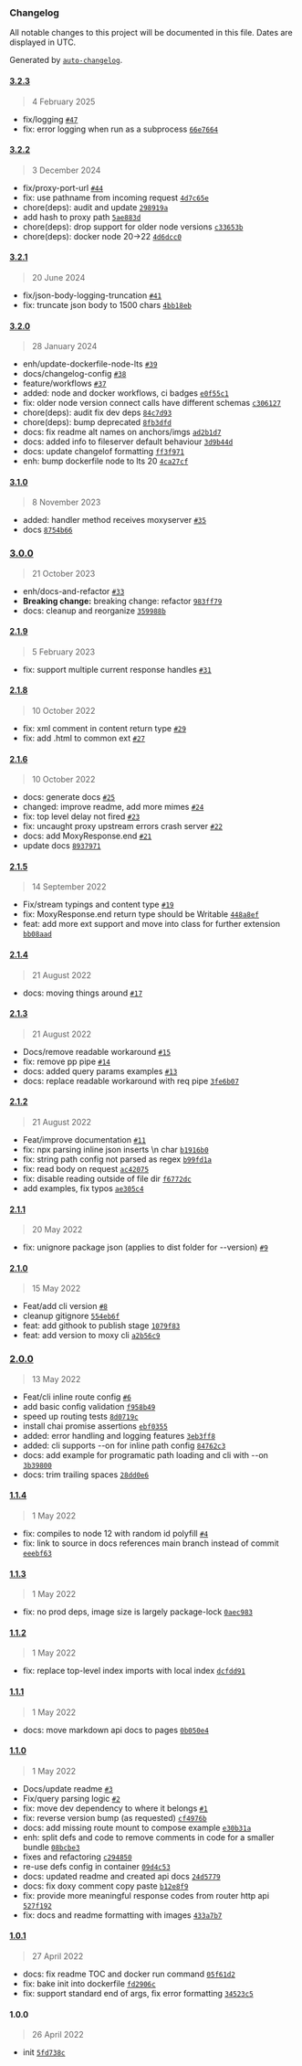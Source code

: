 ### Changelog

All notable changes to this project will be documented in this file. Dates are displayed in UTC.

Generated by [`auto-changelog`](https://github.com/CookPete/auto-changelog).

#### [3.2.3](https://github.com/acrontum/moxy/compare/3.2.2...3.2.3)

> 4 February 2025

- fix/logging [`#47`](https://github.com/acrontum/moxy/pull/47)
- fix: error logging when run as a subprocess [`66e7664`](https://github.com/acrontum/moxy/commit/66e7664c85f5712fcbcc922d018a572d465645b9)

#### [3.2.2](https://github.com/acrontum/moxy/compare/3.2.1...3.2.2)

> 3 December 2024

- fix/proxy-port-url [`#44`](https://github.com/acrontum/moxy/pull/44)
- fix: use pathname from incoming request [`4d7c65e`](https://github.com/acrontum/moxy/commit/4d7c65e9230111f328428968d2b2d8781e3ae808)
- chore(deps): audit and update [`298919a`](https://github.com/acrontum/moxy/commit/298919a8d55d83982f771248109d174930f4d9a8)
- add hash to proxy path [`5ae883d`](https://github.com/acrontum/moxy/commit/5ae883d83ec13eab879349340ac8f67c1f9b4e78)
- chore(deps): drop support for older node versions [`c33653b`](https://github.com/acrontum/moxy/commit/c33653b171dafc292f3b782af27028aedefbfae9)
- chore(deps): docker node 20-&gt;22 [`4d6dcc0`](https://github.com/acrontum/moxy/commit/4d6dcc0ddd4b38686a452f85f7451e2f0682b79a)

#### [3.2.1](https://github.com/acrontum/moxy/compare/3.2.0...3.2.1)

> 20 June 2024

- fix/json-body-logging-truncation [`#41`](https://github.com/acrontum/moxy/pull/41)
- fix: truncate json body to 1500 chars [`4bb18eb`](https://github.com/acrontum/moxy/commit/4bb18ebb9349965c29a455725f22559a2ac292ca)

#### [3.2.0](https://github.com/acrontum/moxy/compare/3.1.0...3.2.0)

> 28 January 2024

- enh/update-dockerfile-node-lts [`#39`](https://github.com/acrontum/moxy/pull/39)
- docs/changelog-config [`#38`](https://github.com/acrontum/moxy/pull/38)
- feature/workflows [`#37`](https://github.com/acrontum/moxy/pull/37)
- added: node and docker workflows, ci badges [`e0f55c1`](https://github.com/acrontum/moxy/commit/e0f55c1912e837ece962f2fcece9847c1599a46b)
- fix: older node version connect calls have different schemas [`c306127`](https://github.com/acrontum/moxy/commit/c306127f30d06a8656d927e06c0abca8763483af)
- chore(deps): audit fix dev deps [`84c7d93`](https://github.com/acrontum/moxy/commit/84c7d93d24605a51b73bbd321e7b96750688bba7)
- chore(deps): bump deprecated [`8fb3dfd`](https://github.com/acrontum/moxy/commit/8fb3dfdec1e3023561940b66c9fe39c2e1be8abe)
- docs: fix readme alt names on anchors/imgs [`ad2b1d7`](https://github.com/acrontum/moxy/commit/ad2b1d7c4a5d59e2945ae602754069e6b4cba0a7)
- docs: added info to fileserver default behaviour [`3d9b44d`](https://github.com/acrontum/moxy/commit/3d9b44d00231d3ba4957c94a1ea457b81f6811f5)
- docs: update changelof formatting [`ff3f971`](https://github.com/acrontum/moxy/commit/ff3f971643c26c890432bac8d71519fd1cd972c2)
- enh: bump dockerfile node to lts 20 [`4ca27cf`](https://github.com/acrontum/moxy/commit/4ca27cf950dc5c346ef9dc0633089473581abaa3)

#### [3.1.0](https://github.com/acrontum/moxy/compare/3.0.0...3.1.0)

> 8 November 2023

- added: handler method receives moxyserver [`#35`](https://github.com/acrontum/moxy/pull/35)
- docs [`8754b66`](https://github.com/acrontum/moxy/commit/8754b66436bf31a21fa1d2191e4df245f413a2a2)

### [3.0.0](https://github.com/acrontum/moxy/compare/2.1.9...3.0.0)

> 21 October 2023

- enh/docs-and-refactor [`#33`](https://github.com/acrontum/moxy/pull/33)
- **Breaking change:** breaking change: refactor [`983ff79`](https://github.com/acrontum/moxy/commit/983ff79ecd671310934c2c2e7b9abd73742c3558)
- docs: cleanup and reorganize [`359988b`](https://github.com/acrontum/moxy/commit/359988bc9ef6e4dcc1b7143c7fc1f249c4b7b2a0)

#### [2.1.9](https://github.com/acrontum/moxy/compare/2.1.8...2.1.9)

> 5 February 2023

- fix: support multiple current response handles [`#31`](https://github.com/acrontum/moxy/pull/31)

#### [2.1.8](https://github.com/acrontum/moxy/compare/2.1.6...2.1.8)

> 10 October 2022

- fix: xml comment in content return type [`#29`](https://github.com/acrontum/moxy/pull/29)
- fix: add .html to common ext [`#27`](https://github.com/acrontum/moxy/pull/27)

#### [2.1.6](https://github.com/acrontum/moxy/compare/2.1.5...2.1.6)

> 10 October 2022

- docs: generate docs [`#25`](https://github.com/acrontum/moxy/pull/25)
- changed: improve readme, add more mimes [`#24`](https://github.com/acrontum/moxy/pull/24)
- fix: top level delay not fired [`#23`](https://github.com/acrontum/moxy/pull/23)
- fix: uncaught proxy upstream errors crash server [`#22`](https://github.com/acrontum/moxy/pull/22)
- docs: add MoxyResponse.end [`#21`](https://github.com/acrontum/moxy/pull/21)
- update docs [`8937971`](https://github.com/acrontum/moxy/commit/8937971b62754810488194f93304d20028a801d4)

#### [2.1.5](https://github.com/acrontum/moxy/compare/2.1.4...2.1.5)

> 14 September 2022

- Fix/stream typings and content type [`#19`](https://github.com/acrontum/moxy/pull/19)
- fix: MoxyResponse.end return type should be Writable [`448a8ef`](https://github.com/acrontum/moxy/commit/448a8ef0baca4430711ac24287fd4125ef161b02)
- feat: add more ext support and move into class for further extension [`bb08aad`](https://github.com/acrontum/moxy/commit/bb08aad1dbc854ea952cd7d5bfffbb1cef9f9a61)

#### [2.1.4](https://github.com/acrontum/moxy/compare/2.1.3...2.1.4)

> 21 August 2022

- docs: moving things around [`#17`](https://github.com/acrontum/moxy/pull/17)

#### [2.1.3](https://github.com/acrontum/moxy/compare/2.1.2...2.1.3)

> 21 August 2022

- Docs/remove readable workaround [`#15`](https://github.com/acrontum/moxy/pull/15)
- fix: remove pp pipe [`#14`](https://github.com/acrontum/moxy/pull/14)
- docs: added query params examples [`#13`](https://github.com/acrontum/moxy/pull/13)
- docs: replace readable workaround with req pipe [`3fe6b07`](https://github.com/acrontum/moxy/commit/3fe6b07cb9b10c125f617ce7d424973f1e02eeb4)

#### [2.1.2](https://github.com/acrontum/moxy/compare/2.1.1...2.1.2)

> 21 August 2022

- Feat/improve documentation [`#11`](https://github.com/acrontum/moxy/pull/11)
- fix: npx parsing inline json inserts \n char [`b1916b0`](https://github.com/acrontum/moxy/commit/b1916b04fb5d326c863ee86f5a683a38701c840a)
- fix: string path config not parsed as regex [`b99fd1a`](https://github.com/acrontum/moxy/commit/b99fd1ad73ce9a1a542fb7069449d15e053516be)
- fix: read body on request [`ac42075`](https://github.com/acrontum/moxy/commit/ac42075296bf0e5162a1d7cffd68fb569da3c0f7)
- fix: disable reading outside of file dir [`f6772dc`](https://github.com/acrontum/moxy/commit/f6772dc54be6e6976bb4d998d57d517aa6273c07)
- add examples, fix typos [`ae305c4`](https://github.com/acrontum/moxy/commit/ae305c4a5859ccc77666701a68511c4baa502a9d)

#### [2.1.1](https://github.com/acrontum/moxy/compare/2.1.0...2.1.1)

> 20 May 2022

- fix: unignore package json (applies to dist folder for --version) [`#9`](https://github.com/acrontum/moxy/pull/9)

#### [2.1.0](https://github.com/acrontum/moxy/compare/2.0.1...2.1.0)

> 15 May 2022

- Feat/add cli version [`#8`](https://github.com/acrontum/moxy/pull/8)
- cleanup gitignore [`554eb6f`](https://github.com/acrontum/moxy/commit/554eb6fa990bdc7be3e80db6638500ec6f544c2a)
- feat: add githook to publish stage [`1079f83`](https://github.com/acrontum/moxy/commit/1079f83baec038e381644c53fbb3599d89c110f1)
- feat: add version to moxy cli [`a2b56c9`](https://github.com/acrontum/moxy/commit/a2b56c91cb3af6e8e4e5453b70d15ac06364c23a)

### [2.0.0](https://github.com/acrontum/moxy/compare/1.1.4...2.0.0)

> 13 May 2022

- Feat/cli inline route config [`#6`](https://github.com/acrontum/moxy/pull/6)
- add basic config validation [`f958b49`](https://github.com/acrontum/moxy/commit/f958b495bea14b58531b4299c7869cba2babbf97)
- speed up routing tests [`8d0719c`](https://github.com/acrontum/moxy/commit/8d0719c0920442d807247a1421fbc88238c51c7b)
- install chai promise assertions [`ebf0355`](https://github.com/acrontum/moxy/commit/ebf035521bf0ff555f9d13fbeb8bf7a384af3aec)
- added: error handling and logging features [`3eb3ff8`](https://github.com/acrontum/moxy/commit/3eb3ff8cb4ae004f4e76f0ae84181a39cd10ba08)
- added: cli supports --on for inline path config [`84762c3`](https://github.com/acrontum/moxy/commit/84762c3731b83754a4e3e4dc857b2c2507700f20)
- docs: add example for programatic path loading and cli with --on [`3b39800`](https://github.com/acrontum/moxy/commit/3b3980022d27cdac15fe97c690ee7cf60b463bf6)
- docs: trim trailing spaces [`28dd0e6`](https://github.com/acrontum/moxy/commit/28dd0e6268d5f4a5db899f1875dda19208cf4926)

#### [1.1.4](https://github.com/acrontum/moxy/compare/1.1.3...1.1.4)

> 1 May 2022

- fix: compiles to node 12 with random id polyfill [`#4`](https://github.com/acrontum/moxy/pull/4)
- fix: link to source in docs references main branch instead of commit [`eeebf63`](https://github.com/acrontum/moxy/commit/eeebf63831e5be9b339b7dfd10d41a54ddcbbf64)

#### [1.1.3](https://github.com/acrontum/moxy/compare/1.1.2...1.1.3)

> 1 May 2022

- fix: no prod deps, image size is largely package-lock [`0aec983`](https://github.com/acrontum/moxy/commit/0aec983409fe0b0630a7152d13405fc8203a0035)

#### [1.1.2](https://github.com/acrontum/moxy/compare/1.1.1...1.1.2)

> 1 May 2022

- fix: replace top-level index imports with local index [`dcfdd91`](https://github.com/acrontum/moxy/commit/dcfdd91e5641f11bfbb7663402c7154853eb3daf)

#### [1.1.1](https://github.com/acrontum/moxy/compare/1.1.0...1.1.1)

> 1 May 2022

- docs: move markdown api docs to pages [`0b050e4`](https://github.com/acrontum/moxy/commit/0b050e48cbfdde729d2601e1bd50430f1006115b)

#### [1.1.0](https://github.com/acrontum/moxy/compare/1.0.1...1.1.0)

> 1 May 2022

- Docs/update readme [`#3`](https://github.com/acrontum/moxy/pull/3)
- Fix/query parsing logic [`#2`](https://github.com/acrontum/moxy/pull/2)
- fix: move dev dependency to where it belongs [`#1`](https://github.com/acrontum/moxy/pull/1)
- fix: reverse version bump (as requested) [`cf4976b`](https://github.com/acrontum/moxy/commit/cf4976b05168e172f8d6efbfb3f820096f6e6fc7)
- docs: add missing route mount to compose example [`e30b31a`](https://github.com/acrontum/moxy/commit/e30b31ab4c542a9b5f1c7694d972db0ae685e6d6)
- enh: split defs and code to remove comments in code for a smaller bundle [`08bcbe3`](https://github.com/acrontum/moxy/commit/08bcbe3358b2368f057d1026b59c30b60a0c5421)
- fixes and refactoring [`c294850`](https://github.com/acrontum/moxy/commit/c2948502463718c0e00485f814d4aba20e7bd9f6)
- re-use defs config in container [`09d4c53`](https://github.com/acrontum/moxy/commit/09d4c532230f6ddb12bc1f3fed3fdd28b75c9cb8)
- docs: updated readme and created api docs [`24d5779`](https://github.com/acrontum/moxy/commit/24d57790e548fd8943d9ccb3299de88cad4fd9b8)
- docs: fix doxy comment copy paste [`b12e8f9`](https://github.com/acrontum/moxy/commit/b12e8f9aa8f7fda8370d7ebfc96ebdc738352351)
- fix: provide more meaningful response codes from router http api [`527f192`](https://github.com/acrontum/moxy/commit/527f1928390c78b4c75f7dd6ae91d10eebc1d363)
- fix: docs and readme formatting with images [`433a7b7`](https://github.com/acrontum/moxy/commit/433a7b74fb1138ac99832cf282153a2fd33fb45d)

#### [1.0.1](https://github.com/acrontum/moxy/compare/1.0.0...1.0.1)

> 27 April 2022

- docs: fix readme TOC and docker run command [`05f61d2`](https://github.com/acrontum/moxy/commit/05f61d20d57334714a2ba172022141938c64b172)
- fix: bake init into dockerfile [`fd2906c`](https://github.com/acrontum/moxy/commit/fd2906c55fefb406fdd226cdc739063efec27686)
- fix: support standard end of args, fix error formatting [`34523c5`](https://github.com/acrontum/moxy/commit/34523c588f2dfdc3f30bf77e7285a2628fdaf019)

#### 1.0.0

> 26 April 2022

- init [`5fd738c`](https://github.com/acrontum/moxy/commit/5fd738ca3a0160eda3e8202d95e5ba667e3c86ff)

